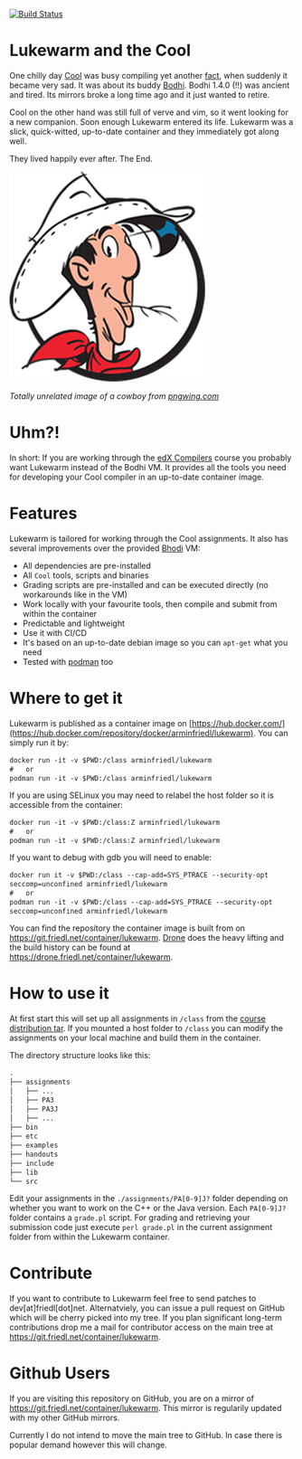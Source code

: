 [![Build Status](https://drone.friedl.net/api/badges/container/lukewarm/status.svg)](https://drone.friedl.net/container/lukewarm)

# Lukewarm and the Cool
One chilly day [Cool](https://en.wikipedia.org/wiki/Cool_(programming_language))
was busy compiling yet another
[fact](https://en.wikipedia.org/wiki/Cool_(programming_language)#Examples), when
suddenly it became very sad. It was about its buddy
[Bodhi](https://www.bodhilinux.com/). Bodhi 1.4.0 (!!) was ancient and tired.
Its mirrors broke a long time ago and it just wanted to retire.

Cool on the other hand was still full of verve and vim, so it went looking for a
new companion. Soon enough Lukewarm entered its life. Lukewarm was a slick,
quick-witted, up-to-date container and they immediately got along well.

They lived happily ever after. The End.

![](luke.png)

_Totally unrelated image of a cowboy from [pngwing.com](https://www.pngwing.com/en/free-png-ydaxh)_

# Uhm?!
In short: If you are working through the [edX
Compilers](https://www.edx.org/course/compilers) course you probably want
Lukewarm instead of the Bodhi VM. It provides all the tools you need for
developing your Cool compiler in an up-to-date container image.

# Features
Lukewarm is tailored for working through the Cool assignments. It also has
several improvements over the provided [Bhodi](https://www.bodhilinux.com/) VM:
- All dependencies are pre-installed
- All `Cool` tools, scripts and binaries
- Grading scripts are pre-installed and can be executed directly (no workarounds
  like in the VM)
- Work locally with your favourite tools, then compile and submit from within
  the container
- Predictable and lightweight
- Use it with CI/CD
- It's based on an up-to-date debian image so you can `apt-get` what you need
- Tested with [podman](https://podman.io/) too

# Where to get it
Lukewarm is published as a container image on
[https://hub.docker.com/](https://hub.docker.com/repository/docker/arminfriedl/lukewarm).
You can simply run it by:

```shell
docker run -it -v $PWD:/class arminfriedl/lukewarm
#   or
podman run -it -v $PWD:/class arminfriedl/lukewarm
```

If you are using SELinux you may need to relabel the host folder so it is
accessible from the container:

```shell
docker run -it -v $PWD:/class:Z arminfriedl/lukewarm
#   or
podman run -it -v $PWD:/class:Z arminfriedl/lukewarm
```

If you want to debug with gdb you will need to enable:

```shell
docker run it -v $PWD:/class --cap-add=SYS_PTRACE --security-opt seccomp=unconfined arminfriedl/lukewarm
#   or
podman run -it -v $PWD:/class --cap-add=SYS_PTRACE --security-opt seccomp=unconfined arminfriedl/lukewarm
```

You can find the repository the container image is built from on
https://git.friedl.net/container/lukewarm. [Drone](https://www.drone.io/) does
the heavy lifting and the build history can be found at
https://drone.friedl.net/container/lukewarm.

# How to use it
At first start this will set up all assignments in `/class` from the [course
distribution
tar](https://courses.edx.org/asset-v1:StanfordOnline+SOE.YCSCS1+1T2020+type@asset+block@student-dist.tar.gz).
If you mounted a host folder to `/class` you can modify the assignments on your
local machine and build them in the container.

The directory structure looks like this:

```
.
├── assignments
│   ├── ...
│   ├── PA3
│   ├── PA3J
│   ├── ...
├── bin
├── etc
├── examples
├── handouts
├── include
├── lib
└── src
```

Edit your assignments in the `./assignments/PA[0-9]J?` folder depending on
whether you want to work on the C++ or the Java version. Each `PA[0-9]J?` folder
contains a `grade.pl` script. For grading and retrieving your submission code
just execute `perl grade.pl` in the current assignment folder from within the
Lukewarm container.

# Contribute
If you want to contribute to Lukewarm feel free to send patches to
dev[at]friedl[dot]net. Alternatviely, you can issue a pull request on GitHub
which will be cherry picked into my tree. If you plan significant long-term
contributions drop me a mail for contributor access on the main tree at
https://git.friedl.net/container/lukewarm.

# Github Users
If you are visiting this repository on GitHub, you are on a mirror of
https://git.friedl.net/container/lukewarm. This mirror is regularily updated
with my other GitHub mirrors.

Currently I do not intend to move the main tree to GitHub. In case there is
popular demand however this will change.
